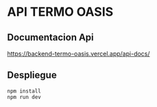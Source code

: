 # API TERMO OASIS

## Documentacion Api

https://backend-termo-oasis.vercel.app/api-docs/

## Despliegue

```
npm install
npm run dev
```
